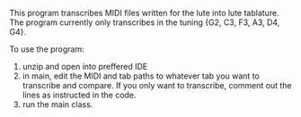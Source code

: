 This program transcribes MIDI files written for the lute into lute tablature. The program currently only transcribes in the tuning {G2, C3, F3, A3, D4, G4}.

To use the program:
  1) unzip and open into preffered IDE
  2) in main, edit the MIDI and tab paths to whatever tab you want to transcribe and compare. If
     you only want to transcribe, comment out the lines as instructed in the code.
  3) run the main class.
